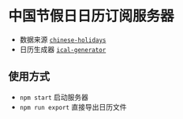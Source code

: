 # 中国节假日日历订阅服务器

- 数据来源 [`chinese-holidays`](https://github.com/bastengao/chinese-holidays-node#readme)
- 日历生成器 [`ical-generator`](https://github.com/sebbo2002/ical-generator)

## 使用方式
- `npm start` 启动服务器
- `npm run export` 直接导出日历文件
